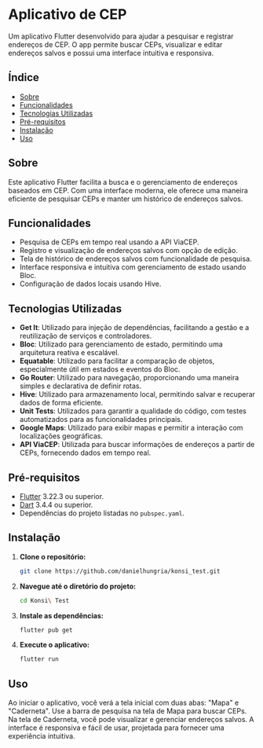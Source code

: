 # Aplicativo de CEP

Um aplicativo Flutter desenvolvido para ajudar a pesquisar e registrar endereços de CEP. O app permite buscar CEPs, visualizar e editar endereços salvos e possui uma interface intuitiva e responsiva.

## Índice
- [Sobre](#sobre)
- [Funcionalidades](#funcionalidades)
- [Tecnologias Utilizadas](#tecnologias-utilizadas)
- [Pré-requisitos](#pré-requisitos)
- [Instalação](#instalação)
- [Uso](#uso)

## Sobre

Este aplicativo Flutter facilita a busca e o gerenciamento de endereços baseados em CEP. Com uma interface moderna, ele oferece uma maneira eficiente de pesquisar CEPs e manter um histórico de endereços salvos.

## Funcionalidades

- Pesquisa de CEPs em tempo real usando a API ViaCEP.
- Registro e visualização de endereços salvos com opção de edição.
- Tela de histórico de endereços salvos com funcionalidade de pesquisa.
- Interface responsiva e intuitiva com gerenciamento de estado usando Bloc.
- Configuração de dados locais usando Hive.

## Tecnologias Utilizadas

- **Get It**: Utilizado para injeção de dependências, facilitando a gestão e a reutilização de serviços e controladores.
- **Bloc**: Utilizado para gerenciamento de estado, permitindo uma arquitetura reativa e escalável.
- **Equatable**: Utilizado para facilitar a comparação de objetos, especialmente útil em estados e eventos do Bloc.
- **Go Router**: Utilizado para navegação, proporcionando uma maneira simples e declarativa de definir rotas.
- **Hive**: Utilizado para armazenamento local, permitindo salvar e recuperar dados de forma eficiente.
- **Unit Tests**: Utilizados para garantir a qualidade do código, com testes automatizados para as funcionalidades principais.
- **Google Maps**: Utilizado para exibir mapas e permitir a interação com localizações geográficas.
- **API ViaCEP**: Utilizada para buscar informações de endereços a partir de CEPs, fornecendo dados em tempo real.

## Pré-requisitos

- [Flutter](https://flutter.dev/docs/get-started/install) 3.22.3 ou superior.
- [Dart](https://dart.dev/get-dart) 3.4.4 ou superior.
- Dependências do projeto listadas no `pubspec.yaml`.

## Instalação

1. **Clone o repositório:**
   ```bash
   git clone https://github.com/danielhungria/konsi_test.git
   ```

2. **Navegue até o diretório do projeto:**
   ```bash
   cd Konsi\ Test
   ```

3. **Instale as dependências:**
   ```bash
   flutter pub get
   ```

4. **Execute o aplicativo:**
   ```bash
   flutter run
   ```

## Uso

Ao iniciar o aplicativo, você verá a tela inicial com duas abas: "Mapa" e "Caderneta". Use a barra de pesquisa na tela de Mapa para buscar CEPs. Na tela de Caderneta, você pode visualizar e gerenciar endereços salvos. A interface é responsiva e fácil de usar, projetada para fornecer uma experiência intuitiva.
